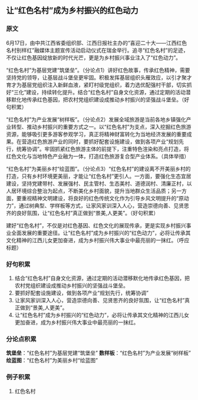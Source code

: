 ## 让<font class="c-orange">“红色名村”</font>成为乡村振兴的红色动力

### 原文

6月17日，由中共江西省委组织部、江西日报社主办的“喜迎二十大——江西红色名村别样红”融媒体主题宣传活动启动仪式在瑞金举行。追寻“红色名村”的足迹，不仅让红色基因绽放新的时代光芒，更是为乡村振兴事业注入了“红色动力”。

<font class="c-orange">“红色名村”为基层党建“筑堡垒”。</font>（分论点1）讲好红色故事，传承红色精神，需要坚持党的领导，让基层战斗堡垒更牢固。<font class="c-darkblue">积极发挥基层组织头雁效应</font>，以引才聚才育才为基层党组织注入新鲜血液，紧盯村级党组织，着力选优配强村干部，切实抓好“三化”建设，持续转化提升。结合“红色名村”自身文化资源，<font class="c-darkblue">通过定期的活动潜移默化地传承红色基因，把农村党组织建设成推动乡村振兴的坚强战斗堡垒。</font>（好句积累）

<font class="c-orange">“红色名村”为产业发展“树样板”。</font>（分论点2）发展全域旅游是当前各地乡镇强化产业转型、推动乡村振兴的重要方式之一。<font class="c-darkblue">以“红色名村”为支点，</font>深入挖掘红色旅游资源，能够吸引更多游客参观学习，真正将精神财富转化为当地经济发展的重要成果。在营造红色旅游产业的同时，<font class="c-darkblue">要抓好配套设施建设，做到各项产业“规划先行，统筹协调”。牢固抓紧红色旅游主体的前提下，注重特色渲染和亮点打造，将红色文化与当地特色产业融为一体，打造红色旅游复合型产业体系。</font>（具体举措）

<font class="c-orange">“红色名村”为美丽乡村“绘蓝图”。</font>（分论点3）“红色名村”的建设离不开美丽乡村的打造，只有乡村环境更美丽，才能让“红色名村”更引人。一方面，<font class="c-darkblue">要强化生态宜居建设，</font>坚持党建带村、发展强村、民主管村、生态美村、道德润村、清廉正村，以人居环境综合整治为起点，不断美化乡村面貌，提升当地群众生活品质；另一方面，<font class="c-darkblue">要重视精神文明建设，</font>将良好的红色传统文化作为引导乡风文明提升的“原动力”，通过树典型、学样板等方式，<font class="c-darkblue">让家风家训深入人心，营造崇德向善、见贤思齐的良好氛围，让“红色名村”真正做到“景美,人更美”。</font>（好句积累）

建好“红色名村”，不仅是对红色基因、红色文化的展现传承，更是实现乡村振兴事业全面发展的重要途径。让“红色名村”成为乡村振兴的“红色动力”，必将让传承其文化精神的江西儿女更加奋进，<font class="c-darkblue">成为乡村振兴伟大事业中最亮丽的一抹红。</font>（呼应标题）

### 好句积累
1. 结合“红色名村”自身文化资源，通过定期的活动潜移默化地传承红色基因，把农村党组织建设成推动乡村振兴的坚强战斗堡垒。
2. 要抓好配套设施建设，做到各项产业“规划先行，统筹协调”
3. 让家风家训深入人心，营造崇德向善、见贤思齐的良好氛围，让“红色名村”真正做到“景美,人更美”。
4. 让“红色名村”成为乡村振兴的“红色动力”，必将让传承其文化精神的江西儿女更加奋进，成为乡村振兴伟大事业中最亮丽的一抹红。

### 分论点积累
**筑堡垒**：“红色名村”为基层党建“筑堡垒”
**数样板**：“红色名村”为产业发展“树样板”
**绘蓝图**：“红色名村”为美丽乡村“绘蓝图”

### 例子积累
1. 红色名村